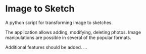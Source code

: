 # Image to Sketch
A python script for transforming image to sketches.

The application allows adding, modifying, deleting photos.
Image manipulations are possible in several of the popular formats.

Additional features should be added.
...
